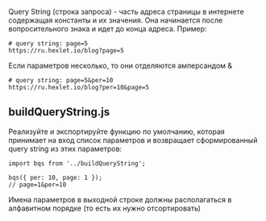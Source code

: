 Query String (строка запроса) - часть адреса страницы в интернете содержащая константы и их значения. Она начинается после вопросительного знака и идет до конца адреса. Пример:

```
# query string: page=5
https://ru.hexlet.io/blog?page=5
```

Если параметров несколько, то они отделяются амперсандом &

```
# query string: page=5&per=10
https://ru.hexlet.io/blog?per=10&page=5
```

## buildQueryString.js

Реализуйте и экспортируйте функцию по умолчанию, которая принимает на вход список параметров и возвращает сформированный query string из этих параметров:

```
import bqs from '../buildQueryString';

bqs({ per: 10, page: 1 });
// page=1&per=10
```

Имена параметров в выходной строке должны располагаться в алфавитном порядке (то есть их нужно отсортировать)
